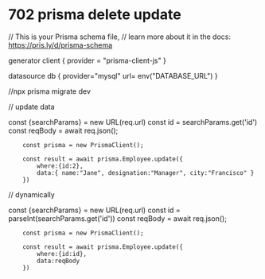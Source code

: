 # 702 prisma delete update
// This is your Prisma schema file,
// learn more about it in the docs: https://pris.ly/d/prisma-schema

generator client {
  provider = "prisma-client-js"
}

datasource db {
  provider="mysql"
  url= env("DATABASE_URL")
}

//npx prisma migrate dev

// update data


const {searchParams} = new URL(req.url)
        const id = searchParams.get('id')
        const reqBody = await req.json();

        const prisma = new PrismaClient();

        const result = await prisma.Employee.update({
            where:{id:2},
            data:{ name:"Jane", designation:"Manager", city:"Francisco" }
        })



// dynamically 

const {searchParams} = new URL(req.url)
        const id = parseInt(searchParams.get('id'))
        const reqBody = await req.json();

        const prisma = new PrismaClient();

        const result = await prisma.Employee.update({
            where:{id:id},
            data:reqBody
        })

